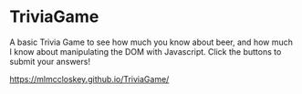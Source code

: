 # TriviaGame

A basic Trivia Game to see how much you know about beer, and how much I know about manipulating the DOM with Javascript. Click the buttons to submit your answers!

https://mlmccloskey.github.io/TriviaGame/
